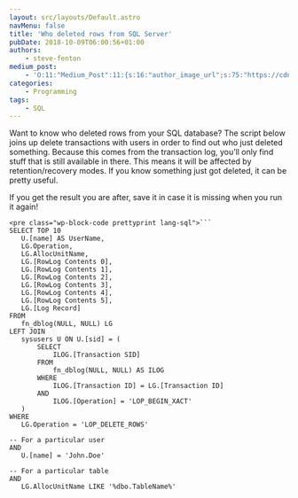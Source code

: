 ```yaml
---
layout: src/layouts/Default.astro
navMenu: false
title: 'Who deleted rows from SQL Server'
pubDate: 2018-10-09T06:00:56+01:00
authors:
    - steve-fenton
medium_post:
    - 'O:11:"Medium_Post":11:{s:16:"author_image_url";s:75:"https://cdn-images-1.medium.com/fit/c/400/400/1*eXkhfEuF41g5W_xnc_ydLA.jpeg";s:10:"author_url";s:38:"https://medium.com/@steve.fenton.co.uk";s:11:"byline_name";N;s:12:"byline_email";N;s:10:"cross_link";s:3:"yes";s:2:"id";s:12:"151f15002ab0";s:21:"follower_notification";s:3:"yes";s:7:"license";s:19:"all-rights-reserved";s:14:"publication_id";s:2:"-1";s:6:"status";s:5:"draft";s:3:"url";s:51:"https://medium.com/@steve.fenton.co.uk/151f15002ab0";}'
categories:
    - Programming
tags:
    - SQL
---
```


Want to know who deleted rows from your SQL database? The script below joins up delete transactions with users in order to find out who just deleted something. Because this comes from the transaction log, you’ll only find stuff that is still available in there. This means it will be affected by retention/recovery modes. If you know something just got deleted, it can be pretty useful.

If you get the result you are after, save it in case it is missing when you run it again!

 ```
<pre class="wp-block-code prettyprint lang-sql">```
SELECT TOP 10
    U.[name] AS UserName,
    LG.Operation,
    LG.AllocUnitName,
    LG.[RowLog Contents 0],
    LG.[RowLog Contents 1],
    LG.[RowLog Contents 2],
    LG.[RowLog Contents 3],
    LG.[RowLog Contents 4],
    LG.[RowLog Contents 5],
    LG.[Log Record]
FROM 
    fn_dblog(NULL, NULL) LG
LEFT JOIN
    sysusers U ON U.[sid] = (
        SELECT
            ILOG.[Transaction SID]
        FROM
            fn_dblog(NULL, NULL) AS ILOG
        WHERE
            ILOG.[Transaction ID] = LG.[Transaction ID]
        AND
            ILOG.[Operation] = 'LOP_BEGIN_XACT'
    )
WHERE
    LG.Operation = 'LOP_DELETE_ROWS'

-- For a particular user
AND
    U.[name] = 'John.Doe'

-- For a particular table
AND
    LG.AllocUnitName LIKE '%dbo.TableName%'
```
```